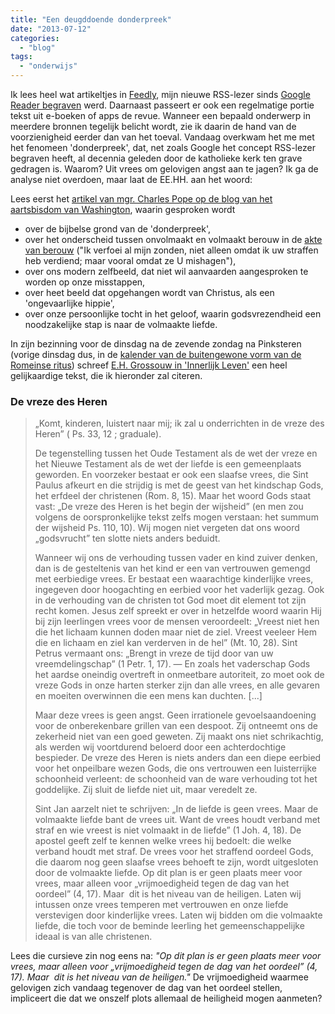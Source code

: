 ```yaml
---
title: "Een deugddoende donderpreek"
date: "2013-07-12"
categories: 
  - "blog"
tags: 
  - "onderwijs"
---
```


Ik lees heel wat artikeltjes in [Feedly](http://cloud.feedly.com/), mijn nieuwe RSS-lezer sinds [Google Reader begraven](http://mashable.com/2013/06/30/axed-by-google/) werd. Daarnaast passeert er ook een regelmatige portie tekst uit e-boeken of apps de revue. Wanneer een bepaald onderwerp in meerdere bronnen tegelijk belicht wordt, zie ik daarin de hand van de voorzienigheid eerder dan van het toeval. Vandaag overkwam het me met het fenomeen 'donderpreek', dat, net zoals Google het concept RSS-lezer begraven heeft, al decennia geleden door de katholieke kerk ten grave gedragen is. Waarom? Uit vrees om gelovigen angst aan te jagen? Ik ga de analyse niet overdoen, maar laat de EE.HH. aan het woord:

Lees eerst het [artikel van mgr. Charles Pope op de blog van het aartsbisdom van Washington](http://blog.adw.org/2013/07/jesus-never-hesitated-to-preach-the-fear-of-punishment-and-neither-should-modern-preachers/), waarin gesproken wordt

- over de bijbelse grond van de 'donderpreek',
- over het onderscheid tussen onvolmaakt en volmaakt berouw in de [akte van berouw](http://gebeden.gelovenleren.net/) ("Ik verfoei al mijn zonden, niet alleen omdat ik uw straffen heb verdiend; maar vooral omdat ze U mishagen"),
- over ons modern zelfbeeld, dat niet wil aanvaarden aangesproken te worden op onze misstappen,
- over heet beeld dat opgehangen wordt van Christus, als een 'ongevaarlijke hippie',
- over onze persoonlijke tocht in het geloof, waarin godsvrezendheid een noodzakelijke stap is naar de volmaakte liefde.

In zijn bezinning voor de dinsdag na de zevende zondag na Pinksteren (vorige dinsdag dus, in de [kalender van de buitengewone vorm van de Romeinse ritus](/page/liturgische-kalenders/)) schreef [E.H. Grossouw in 'Innerlijk Leven'](/page/e-boeken/) een heel gelijkaardige tekst, die ik hieronder zal citeren.

### De vreze des Heren

> „Komt, kinderen, luistert naar mij; ik zal u onderrichten in de vreze des Heren” ( Ps. 33, 12 ; graduale).
> 
> De tegenstelling tussen het Oude Testament als de wet der vreze en het Nieuwe Testament als de wet der liefde is een gemeenplaats geworden. En voorzeker bestaat er ook een slaafse vrees, die Sint Paulus afkeurt en die strijdig is met de geest van het kindschap Gods, het erfdeel der christenen (Rom. 8, 15). Maar het woord Gods staat vast: „De vreze des Heren is het begin der wijsheid” (en men zou volgens de oorspronkelijke tekst zelfs mogen verstaan: het summum der wijsheid Ps. 110, 10). Wij mogen niet vergeten dat ons woord „godsvrucht” ten slotte niets anders beduidt.
> 
> Wanneer wij ons de verhouding tussen vader en kind zuiver denken, dan is de gesteltenis van het kind er een van vertrouwen gemengd met eerbiedige vrees. Er bestaat een waarachtige kinderlijke vrees, ingegeven door hoogachting en eerbied voor het vaderlijk gezag. Ook in de verhouding van de christen tot God moet dit element tot zijn recht komen. Jesus zelf spreekt er over in hetzelfde woord waarin Hij bij zijn leerlingen vrees voor de mensen veroordeelt: „Vreest niet hen die het lichaam kunnen doden maar niet de ziel. Vreest veeleer Hem die en lichaam en ziel kan verderven in de hel” (Mt. 10, 28). Sint Petrus vermaant ons: „Brengt in vreze de tijd door van uw vreemdelingschap” (1 Petr. 1, 17). — En zoals het vaderschap Gods het aardse oneindig overtreft in onmeetbare autoriteit, zo moet ook de vreze Gods in onze harten sterker zijn dan alle vrees, en alle gevaren en moeiten overwinnen die een mens kan duchten. \[...\]
> 
> Maar deze vrees is geen angst. Geen irrationele gevoelsaandoening voor de onberekenbare grillen van een despoot. Zij ontneemt ons de zekerheid niet van een goed geweten. Zij maakt ons niet schrikachtig, als werden wij voortdurend beloerd door een achterdochtige bespieder. De vreze des Heren is niets anders dan een diepe eerbied voor het onpeilbare wezen Gods, die ons vertrouwen een luisterrijke schoonheid verleent: de schoonheid van de ware verhouding tot het goddelijke. Zij sluit de liefde niet uit, maar veredelt ze.
> 
> Sint Jan aarzelt niet te schrijven: „In de liefde is geen vrees. Maar de volmaakte liefde bant de vrees uit. Want de vrees houdt verband met straf en wie vreest is niet volmaakt in de liefde” (1 Joh. 4, 18). De apostel geeft zelf te kennen welke vrees hij bedoelt: die welke verband houdt met straf. De vrees voor het straffend oordeel Gods, die daarom nog geen slaafse vrees behoeft te zijn, wordt uitgesloten door de volmaakte liefde. Op dit plan is er geen plaats meer voor vrees, maar alleen voor „vrijmoedigheid tegen de dag van het oordeel” (4, 17). Maar  dit is het niveau van de heiligen. Laten wij intussen onze vrees temperen met vertrouwen en onze liefde verstevigen door kinderlijke vrees. Laten wij bidden om die volmaakte liefde, die toch voor de beminde leerling het gemeenschappelijke ideaal is van alle christenen.

Lees die cursieve zin nog eens na: _"Op dit plan is er geen plaats meer voor vrees, maar alleen voor „vrijmoedigheid tegen de dag van het oordeel” (4, 17). Maar  dit is het niveau van de heiligen."_ De vrijmoedigheid waarmee gelovigen zich vandaag tegenover de dag van het oordeel stellen, impliceert die dat we onszelf plots allemaal de heiligheid mogen aanmeten?
